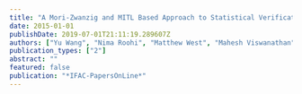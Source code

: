```yaml
---
title: "A Mori-Zwanzig and MITL Based Approach to Statistical Verification of Continuous-Time Dynamical Systems"
date: 2015-01-01
publishDate: 2019-07-01T21:11:19.289607Z
authors: ["Yu Wang", "Nima Roohi", "Matthew West", "Mahesh Viswanathan", "Geir E. Dullerud"]
publication_types: ["2"]
abstract: ""
featured: false
publication: "*IFAC-PapersOnLine*"
---
```


